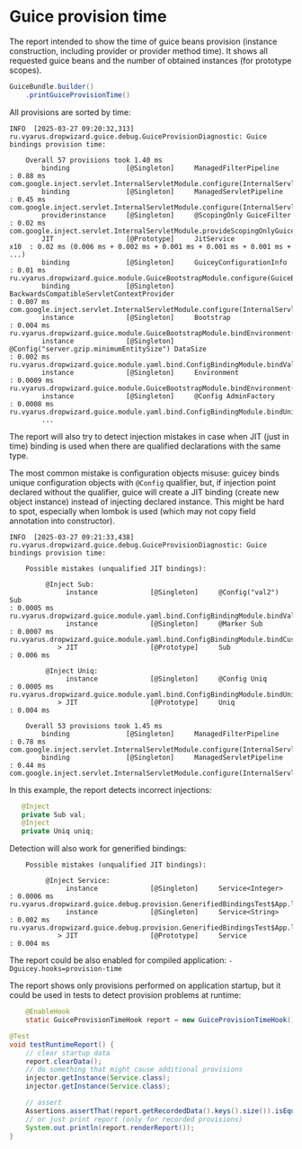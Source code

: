 # Guice provision time

The report intended to show the time of guice beans provision (instance construction,
including provider or provider method time). It shows all requested guice beans and the
number of obtained instances (for prototype scopes).

```java
GuiceBundle.builder()
    .printGuiceProvisionTime()
```

All provisions are sorted by time:

```
INFO  [2025-03-27 09:20:32,313] ru.vyarus.dropwizard.guice.debug.GuiceProvisionDiagnostic: Guice bindings provision time: 

	Overall 57 provisions took 1.40 ms
		binding              [@Singleton]     ManagedFilterPipeline                                                                 : 0.88 ms    		 com.google.inject.servlet.InternalServletModule.configure(InternalServletModule.java:94)
		binding              [@Singleton]     ManagedServletPipeline                                                                : 0.45 ms    		 com.google.inject.servlet.InternalServletModule.configure(InternalServletModule.java:95)
		providerinstance     [@Singleton]     @ScopingOnly GuiceFilter                                                              : 0.02 ms    		 com.google.inject.servlet.InternalServletModule.provideScopingOnlyGuiceFilter(InternalServletModule.java:106)
		JIT                  [@Prototype]     JitService                                                                       x10  : 0.02 ms (0.006 ms + 0.002 ms + 0.001 ms + 0.001 ms + 0.001 ms + ...) 		 
		binding              [@Singleton]     GuiceyConfigurationInfo                                                               : 0.01 ms    		 ru.vyarus.dropwizard.guice.module.GuiceBootstrapModule.configure(GuiceBootstrapModule.java:63)
		binding              [@Singleton]     BackwardsCompatibleServletContextProvider                                             : 0.007 ms   		 com.google.inject.servlet.InternalServletModule.configure(InternalServletModule.java:99)
		instance             [@Singleton]     Bootstrap                                                                             : 0.004 ms   		 ru.vyarus.dropwizard.guice.module.GuiceBootstrapModule.bindEnvironment(GuiceBootstrapModule.java:71)
		instance             [@Singleton]     @Config("server.gzip.minimumEntitySize") DataSize                                     : 0.002 ms   		 ru.vyarus.dropwizard.guice.module.yaml.bind.ConfigBindingModule.bindValuePaths(ConfigBindingModule.java:129)
		instance             [@Singleton]     Environment                                                                           : 0.0009 ms  		 ru.vyarus.dropwizard.guice.module.GuiceBootstrapModule.bindEnvironment(GuiceBootstrapModule.java:72)
		instance             [@Singleton]     @Config AdminFactory                                                                  : 0.0008 ms  		 ru.vyarus.dropwizard.guice.module.yaml.bind.ConfigBindingModule.bindUniqueSubConfigurations(ConfigBindingModule.java:117)
		...
```

The report will also try to detect injection mistakes in case when JIT (just in time) binding is used
when there are qualified declarations with the same type.

The most common mistake is configuration objects misuse: guicey binds unique configuration objects
with `@Config` qualifier, but, if injection point declared without the qualifier,
guice will create a JIT binding (create new object instance) instead of injecting
declared instance. This might be hard to spot, especially when lombok is used (which may not
copy field annotation into constructor).

```
INFO  [2025-03-27 09:21:33,438] ru.vyarus.dropwizard.guice.debug.GuiceProvisionDiagnostic: Guice bindings provision time: 

	Possible mistakes (unqualified JIT bindings):

		 @Inject Sub:
			  instance             [@Singleton]     @Config("val2") Sub                                                                   : 0.0005 ms  		 ru.vyarus.dropwizard.guice.module.yaml.bind.ConfigBindingModule.bindValuePaths(ConfigBindingModule.java:129)
			  instance             [@Singleton]     @Marker Sub                                                                           : 0.0007 ms  		 ru.vyarus.dropwizard.guice.module.yaml.bind.ConfigBindingModule.bindCustomQualifiers(ConfigBindingModule.java:87)
			> JIT                  [@Prototype]     Sub                                                                                   : 0.006 ms   		 

		 @Inject Uniq:
			  instance             [@Singleton]     @Config Uniq                                                                          : 0.0005 ms  		 ru.vyarus.dropwizard.guice.module.yaml.bind.ConfigBindingModule.bindUniqueSubConfigurations(ConfigBindingModule.java:117)
			> JIT                  [@Prototype]     Uniq                                                                                  : 0.004 ms   		 

	Overall 53 provisions took 1.45 ms
		binding              [@Singleton]     ManagedFilterPipeline                                                                 : 0.78 ms    		 com.google.inject.servlet.InternalServletModule.configure(InternalServletModule.java:94)
		binding              [@Singleton]     ManagedServletPipeline                                                                : 0.44 ms    		 com.google.inject.servlet.InternalServletModule.configure(InternalServletModule.java:95)
```

In this example, the report detects incorrect injections:

```java
   @Inject
   private Sub val;
   @Inject
   private Uniq uniq;
```

Detection will also work for generified bindings:

```
	Possible mistakes (unqualified JIT bindings):

		 @Inject Service:
			  instance             [@Singleton]     Service<Integer>                                                                      : 0.0006 ms  		 ru.vyarus.dropwizard.guice.debug.provision.GenerifiedBindingsTest$App.lambda$configure$0(GenerifiedBindingsTest.java:46)
			  instance             [@Singleton]     Service<String>                                                                       : 0.002 ms   		 ru.vyarus.dropwizard.guice.debug.provision.GenerifiedBindingsTest$App.lambda$configure$0(GenerifiedBindingsTest.java:45)
			> JIT                  [@Prototype]     Service                                                                               : 0.004 ms   		 

```

The report could be also enabled for compiled application: `-Dguicey.hooks=provision-time`

The report shows only provisions performed on application startup, but it could be used in
tests to detect provision problems at runtime:

```java
    @EnableHook
    static GuiceProvisionTimeHook report = new GuiceProvisionTimeHook();

@Test
void testRuntimeReport() {
    // clear startup data
    report.clearData();
    // do something that might cause additional provisions
    injector.getInstance(Service.class);
    injector.getInstance(Service.class);

    // assert
    Assertions.assertThat(report.getRecordedData().keys().size()).isEqualTo(2);
    // or just print report (only for recorded provisions)
    System.out.println(report.renderReport());
}   
```